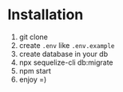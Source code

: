 # Installation

1. git clone
2. create `.env` like `.env.example`
3. create database in your db 
4. npx sequelize-cli db:migrate
5. npm start
6. enjoy =)